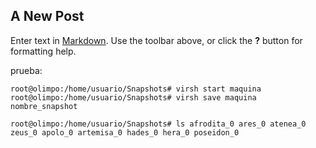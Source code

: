 ## A New Post

Enter text in [Markdown](http://daringfireball.net/projects/markdown/). Use the toolbar above, or click the **?** button for formatting help.

prueba:

`root@olimpo:/home/usuario/Snapshots# virsh start maquina  root@olimpo:/home/usuario/Snapshots# virsh save maquina nombre_snapshot`

`root@olimpo:/home/usuario/Snapshots# ls afrodita_0 ares_0 atenea_0 zeus_0 apolo_0 artemisa_0 hades_0 hera_0 poseidon_0`